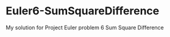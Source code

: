 Euler6-SumSquareDifference
==========================
My solution for Project Euler problem 6
Sum Square Difference
